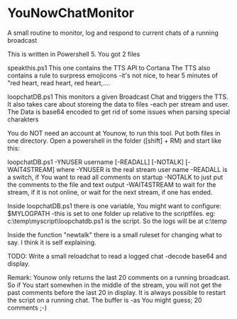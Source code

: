 # YouNowChatMonitor
A small routine to monitor, log and respond to current chats of a running broadcast

This is written in Powershell 5.
You got 2 files

speakthis.ps1
This one contains the TTS API to Cortana
The TTS also contains a rule to surpress emojicons -it's not nice, to hear 5 minutes of "red heart, read heart, red heart,....

loopchatDB.ps1
This monitors a given Broadcast Chat and triggers the TTS.
It also takes care about storeing the data to files -each per stream and user.
The Data is base64 encoded to get rid of some issues when parsing special charakters



You do NOT need an account at Younow, to run this tool.
Put both files in one directory.
Open a powershell in the folder ([shift] + RM) and start like this:

loopchatDB.ps1 -YNUSER username [-READALL] [-NOTALK] [-WAIT4STREAM]
where 
-YNUSER is the real stream user name
-READALL is a switch, if You want to read all comments on startup
-NOTALK to just put the comments to the file and text output
-WAIT4STREAM to wait for the stream, if it is not online, or wait for the next stream, if one has ended.

Inside loopchatDB.ps1 there is one variable, You might want to configure:
$MYLOGPATH
-this is set to one folder up relative to the scriptfiles. eg: c:\temp\myscript\loopchatdb.ps1 is the script. So the logs will be at c:\temp

Inside the function "newtalk" there is a small ruleset for changing what to say. I think it is self explaining.

TODO:
Write a small reloadchat to read a logged chat -decode base64 and display.

Remark: Younow only returns the last 20 comments on a running broadcast. So if You start somewhen in the middle of the stream, you will not get the past comments before the last 20 in display.
It is always possible to restart the script on a running chat. The buffer is -as You might guess; 20 comments ;-)

